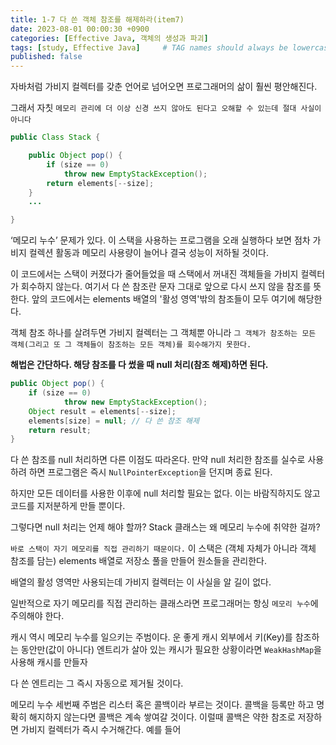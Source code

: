 ```yaml
---
title: 1-7 다 쓴 객체 참조를 해제하라(item7)
date: 2023-08-01 00:00:30 +0900
categories: [Effective Java, 객체의 생성과 파괴]
tags: [study, Effective Java]     # TAG names should always be lowercase
published: false
---
```

자바처럼 가비지 컬렉터를 갖춘 언어로 넘어오면 프로그래머의 삶이 훨씬 평안해진다.

그래서 자칫 `메모리 관리에 더 이상 신경 쓰지 않아도 된다고 오해할 수 있는데 절대 사실이 아니다`

```java
public Class Stack {

    public Object pop() {
        if (size == 0)
            throw new EmptyStackException();
        return elements[--size];
    }
    ...

}
```

‘메모리 누수’ 문제가 있다. 이 스택을 사용하는 프로그램을 오래 실행하다 보면 점차 가비지 컬렉션 활동과 메모리 사용량이 늘어나 결국 성능이 저하될 것이다. 

이 코드에서는 스택이 커졌다가 줄어들었을 때 스택에서 꺼내진 객체들을 가비지 컬렉터가 회수하지 않는다. 여기서 다 쓴 참조란 문자 그대로 앞으로 다시 쓰지 않을 참조를 뜻한다. 앞의 코드에서는 elements 배열의 '활성 영역'밖의 참조들이 모두 여기에 해당한다.

객체 참조 하나를 살려두면 가비지 컬렉터는 그 객체뿐 아니라 `그 객체가 참조하는 모든 객체(그리고 또 그 객체들이 참조하는 모든 객체)를 회수해가지 못한다.`

**해법은 간단하다. 해당 참조를 다 썼을 때 null 처리(참조 해제)하면 된다.**

```java
public Object pop() {
    if (size == 0)
            throw new EmptyStackException();
    Object result = elements[--size];
    elements[size] = null; // 다 쓴 참조 해제
    return result;    
}
```

다 쓴 참조를 null 처리하면 다른 이점도 따라온다. 만약 null 처리한 참조를 실수로 사용하려 하면 프로그램은 즉시 `NullPointerException`을 던지며 종료 된다.

하지만 모든 데이터를 사용한 이후에 null 처리할 필요는 없다. 이는 바람직하지도 않고 코드를 지저분하게 만들 뿐이다.

그렇다면 null 처리는 언제 해야 할까? Stack 클래스는 왜 메모리 누수에 취약한 걸까?

`바로 스택이 자기 메모리를 직접 관리하기 때문이다.` 이 스택은 (객체 자체가 아니라 객체 참조를 담는) elements 배열로 저장소 풀을 만들어 원소들을 관리한다.

배열의 활성 영역만 사용되는데 가비지 컬렉터는 이 사실을 알 길이 없다. 

일반적으로 자기 메모리를 직접 관리하는 클래스라면 프로그래머는 항싱 `메모리 누수`에 주의해야 한다.

캐시 역시 메모리 누수를 일으키는 주범이다. 운 좋게 캐시 외부에서 키(Key)를 참조하는 동안만(값이 아니다) 엔트리가 살아 있는 캐시가 필요한 상황이라면 `WeakHashMap`을 사용해 캐시를 만들자

다 쓴 엔트리는 그 즉시 자동으로 제거될 것이다. 

메모리 누수 세번째 주범은 리스터 혹은 콜백이라 부르는 것이다. 
콜백을 등록만 하고 명확히 해지하지 않는다면 콜백은 계속 쌓여갈 것이다. 
이럴때 콜백은 약한 참조로 저장하면 가비지 컬렉터가 즉시 수거해간다. 예를 들어